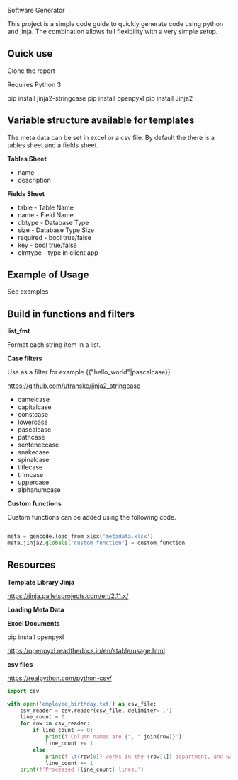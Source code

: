 Software Generator

This project is a simple code guide to quickly generate code using python and jinja. The combination allows full flexibility with a very simple setup.

## Quick use

Clone the report

Requires Python 3

pip install jinja2-stringcase
pip install openpyxl
pip install Jinja2

## Variable structure available for templates 

The meta data can be set in excel or a csv file. By default the there is a tables sheet and a fields sheet.

**Tables Sheet**

* name
* description

**Fields Sheet**

* table  - Table Name
* name - Field Name
* dbtype - Database Type
* size - Database Type Size
* required - bool true/false
* key - bool true/false
* elmtype - type in client app

## Example of Usage

See examples

## Build in functions and filters

**list_fmt**

Format each string item in a list.

**Case filters**

Use as a filter for example {{"hello_world"|pascalcase}}

https://github.com/ufranske/jinja2_stringcase

* camelcase 
* capitalcase 
* constcase 
* lowercase 
* pascalcase 
* pathcase 
* sentencecase 
* snakecase 
* spinalcase 
* titlecase 
* trimcase 
* uppercase 
* alphanumcase 

**Custom functions**

Custom functions can be added using the following code.

```python

meta = gencode.load_from_xlsx('metadata.xlsx')
meta.jinja2.globals["custom_function"] = custom_function

```

## Resources

**Template Library Jinja**

https://jinja.palletsprojects.com/en/2.11.x/


**Loading Meta Data**

**Excel Documents**

pip install openpyxl

https://openpyxl.readthedocs.io/en/stable/usage.html


**csv files**

https://realpython.com/python-csv/

```python
import csv

with open('employee_birthday.txt') as csv_file:
    csv_reader = csv.reader(csv_file, delimiter=',')
    line_count = 0
    for row in csv_reader:
        if line_count == 0:
            print(f'Column names are {", ".join(row)}')
            line_count += 1
        else:
            print(f'\t{row[0]} works in the {row[1]} department, and was born in {row[2]}.')
            line_count += 1
    print(f'Processed {line_count} lines.')

```

